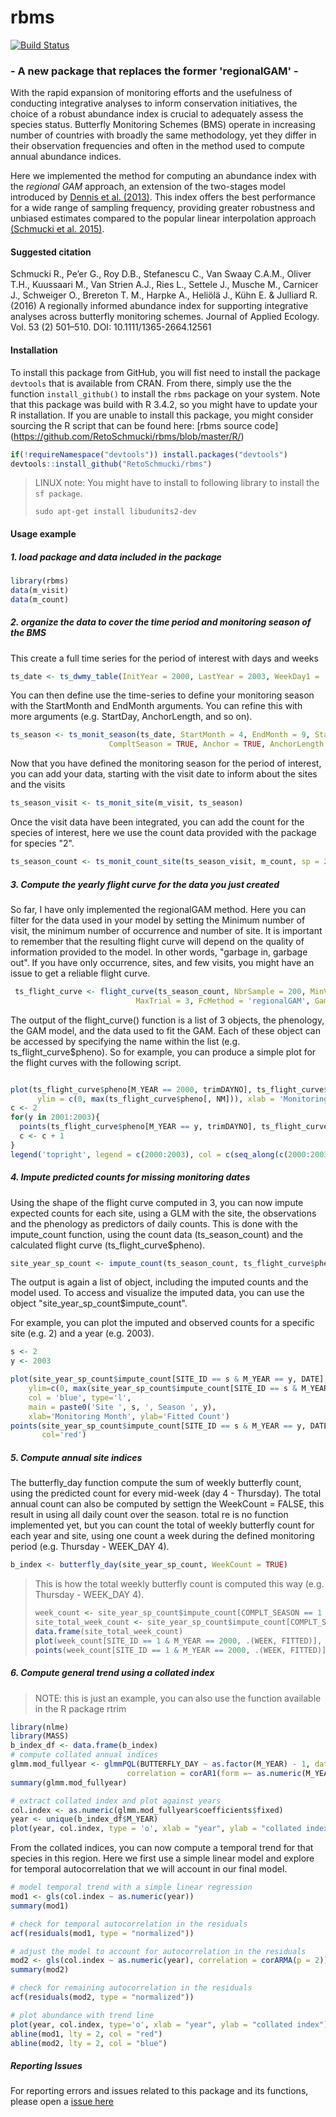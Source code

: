 # rbms

[![Build Status](https://travis-ci.org/RetoSchmucki/rbms.png?branch=master)](https://travis-ci.org/RetoSchmucki/rbms)


### - A new package that replaces the former 'regionalGAM' -

With the rapid expansion of monitoring efforts and the usefulness of conducting integrative analyses to inform conservation initiatives, the choice of a robust abundance index is crucial to adequately assess the species status. Butterfly Monitoring Schemes (BMS) operate in increasing number of countries with broadly the same methodology, yet they differ in their observation frequencies and often in the method used to compute annual abundance indices.

Here we implemented the method for computing an abundance index with the *regional GAM* approach, an extension of the two-stages model introduced by [Dennis et al. (2013)](http://onlinelibrary.wiley.com/doi/10.1111/2041-210X.12053/abstract). This index offers the best performance for a wide range of sampling frequency, providing greater robustness and unbiased estimates compared to the popular linear interpolation approach [(Schmucki et al. 2015)](http://onlinelibrary.wiley.com/doi/10.1111/1365-2664.12561/abstract).

#### Suggested citation

Schmucki R., Pe’er G., Roy D.B., Stefanescu C., Van Swaay C.A.M., Oliver T.H., Kuussaari M., Van Strien A.J., Ries L., Settele J., Musche M., Carnicer J., Schweiger O., Brereton T. M., Harpke A., Heliölä J., Kühn E. & Julliard R. (2016) A regionally informed abundance index for supporting integrative analyses across butterfly monitoring schemes. Journal of Applied Ecology. Vol. 53 (2) 501–510. DOI: 10.1111/1365-2664.12561


#### Installation

To install this package from GitHub, you will fist need to install the package `devtools` that is available from CRAN. From there, simply use the the function `install_github()` to install the `rbms` package on your system. Note that this package was build with R 3.4.2, so you might have to update your R installation. If you are unable to install this package, you might consider sourcing the R script that can be found here: [rbms source code] (https://github.com/RetoSchmucki/rbms/blob/master/R/)

```R
if(!requireNamespace("devtools")) install.packages("devtools")
devtools::install_github("RetoSchmucki/rbms")
```


> LINUX note:
> You might have to install to following library to install the `sf package`.
>```
>sudo apt-get install libudunits2-dev
>```

#### Usage example
##### 1. load package and data included in the package

```r
library(rbms)
data(m_visit)
data(m_count)
```

##### 2. organize the data to cover the time period and monitoring season of the BMS

This create a full time series for the period of interest with days and weeks

```r
ts_date <- ts_dwmy_table(InitYear = 2000, LastYear = 2003, WeekDay1 = 'monday')
```

You can then define use the time-series to define your monitoring season with the StartMonth and EndMonth arguments. You can refine this with more arguments (e.g. StartDay, AnchorLength, and so on).

```r
ts_season <- ts_monit_season(ts_date, StartMonth = 4, EndMonth = 9, StartDay = 1, EndDay = NULL,
                      CompltSeason = TRUE, Anchor = TRUE, AnchorLength = 7, AnchorLag = 7)
```

Now that you have defined the monitoring season for the period of interest, you can add your data, starting with the visit date to inform about the sites and the visits

```r
ts_season_visit <- ts_monit_site(m_visit, ts_season)
```

Once the visit data have been integrated, you can add the count for the species of interest, here we use the count data provided with the package for species "2".

```r
ts_season_count <- ts_monit_count_site(ts_season_visit, m_count, sp = 2)
```

##### 3. Compute the yearly flight curve for the data you just created

So far, I have only implemented the regionalGAM method. Here you can filter for the data used in your model by setting the Minimum number of visit, the minimum number of occurrence and number of site.
It is important to remember that the resulting flight curve will depend on the quality of information provided to the model. In other words, "garbage in, garbage out". If you have only occurrence, sites, and few visits, you might have an issue to get a reliable flight curve.

```r
 ts_flight_curve <- flight_curve(ts_season_count, NbrSample = 200, MinVisit = 5, MinOccur = 3, MinNbrSite = 1,
                            MaxTrial = 3, FcMethod = 'regionalGAM', GamFamily = 'nb', SpeedGam = FALSE, CompltSeason = TRUE)
```

The output of the flight_curve() function is a list of 3 objects, the phenology, the GAM model, and the data used to fit the GAM. Each of these object can be accessed by specifying the name within the list (e.g. ts_flight_curve$pheno).
So for example, you can produce a simple plot for the flight curves with the following script.

```r

plot(ts_flight_curve$pheno[M_YEAR == 2000, trimDAYNO], ts_flight_curve$pheno[M_YEAR == 2000, NM], type = 'l',
      ylim = c(0, max(ts_flight_curve$pheno[, NM])), xlab = 'Monitoring Year Day', ylab = 'Relative Abundance')
c <- 2
for(y in 2001:2003){
  points(ts_flight_curve$pheno[M_YEAR == y, trimDAYNO], ts_flight_curve$pheno[M_YEAR == y, NM], type = 'l', col = c)
  c <- c + 1
}
legend('topright', legend = c(2000:2003), col = c(seq_along(c(2000:2003))), lty = 1, bty = 'n')
```

##### 4. Impute predicted counts for missing monitoring dates

Using the shape of the flight curve computed in 3, you can now impute expected counts for each site, using a GLM with the site, the observations and the phenology as predictors of daily counts.
This is done with the impute_count function, using the count data (ts_season_count) and the calculated flight curve (ts_flight_curve$pheno).

```r
site_year_sp_count <- impute_count(ts_season_count, ts_flight_curve$pheno, FamilyGlm = 'quasipoisson')
```

The output is again a list of object, including the imputed counts and the model used. To access and visualize the imputed data, you can
use the object "site_year_sp_count$impute_count".

For example, you can plot the imputed and observed counts for a specific site (e.g. 2) and a year (e.g. 2003).

```r
s <- 2
y <- 2003

plot(site_year_sp_count$impute_count[SITE_ID == s & M_YEAR == y, DATE], site_year_sp_count$impute_count[SITE_ID == s & M_YEAR == y, FITTED],
    ylim=c(0, max(site_year_sp_count$impute_count[SITE_ID == s & M_YEAR == y, COUNT_IMPUTED])),
    col = 'blue', type='l',
    main = paste0('Site ', s, ', Season ', y),
    xlab='Monitoring Month', ylab='Fitted Count')
points(site_year_sp_count$impute_count[SITE_ID == s & M_YEAR == y, DATE], site_year_sp_count$impute_count[SITE_ID == s & M_YEAR == y, COUNT],
       col='red')
```

##### 5. Compute annual site indices

The butterfly_day function compute the sum of weekly butterfly count, using the predicted count for every mid-week (day 4 - Thursday). The total annual count can also be computed by settign the WeekCount = FALSE, this result in using all daily count over the season. total re is no function implemented yet, but you can count the total of weekly butterfly count for each year and site, using one count a week during the defined monitoring period (e.g. Thursday - WEEK_DAY 4).

```r
b_index <- butterfly_day(site_year_sp_count, WeekCount = TRUE)
```

> This is how the total weekly butterfly count is computed this way (e.g. Thursday - WEEK_DAY 4).
>```r
> week_count <- site_year_sp_count$impute_count[COMPLT_SEASON == 1 & M_SEASON != 0 & WEEK_DAY == 4, FITTED, by = .(SITE_ID, M_YEAR, WEEK)]
> site_total_week_count <- site_year_sp_count$impute_count[COMPLT_SEASON == 1 & M_SEASON != 0 & WEEK_DAY == 4, FITTED, by = .(SITE_ID, M_YEAR, WEEK)][,sum(FITTED), by = .(SITE_ID, M_YEAR)]
> data.frame(site_total_week_count)
> plot(week_count[SITE_ID == 1 & M_YEAR == 2000, .(WEEK, FITTED)], type='l')
> points(week_count[SITE_ID == 1 & M_YEAR == 2000, .(WEEK, FITTED)], col = 'red')
>```

##### 6. Compute general trend using a collated index

> NOTE: this is just an example, you can also use the function available in the R package rtrim

```r
library(nlme)
library(MASS)
b_index_df <- data.frame(b_index)
# compute collated annual indices
glmm.mod_fullyear <- glmmPQL(BUTTERFLY_DAY ~ as.factor(M_YEAR) - 1, data = b_index_df , family = quasipoisson, random = ~1|SITE_ID,
                          correlation = corAR1(form =~ as.numeric(M_YEAR)|SITE_ID), verbose = FALSE)
summary(glmm.mod_fullyear)

# extract collated index and plot against years
col.index <- as.numeric(glmm.mod_fullyear$coefficients$fixed)
year <- unique(b_index_df$M_YEAR)
plot(year, col.index, type = 'o', xlab = "year", ylab = "collated index")
```

From the collated indices, you can now compute a temporal trend for that species in this region. Here we first use a simple linear model and explore for temporal autocorrelation that we will account in our final model.

```r
# model temporal trend with a simple linear regression
mod1 <- gls(col.index ~ as.numeric(year))
summary(mod1)

# check for temporal autocorrelation in the residuals
acf(residuals(mod1, type = "normalized"))

# adjust the model to account for autocorrelation in the residuals
mod2 <- gls(col.index ~ as.numeric(year), correlation = corARMA(p = 2))
summary(mod2)

# check for remaining autocorrelation in the residuals
acf(residuals(mod2, type = "normalized"))

# plot abundance with trend line
plot(year, col.index, type='o', xlab = "year", ylab = "collated index")
abline(mod1, lty = 2, col = "red")
abline(mod2, lty = 2, col = "blue")
```


##### Reporting Issues

For reporting errors and issues related to this package and its functions, please open a [issue here](https://github.com/RetoSchmucki/rbms/issues)
